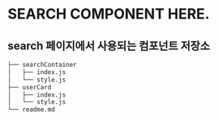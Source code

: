 # SEARCH COMPONENT HERE.

## search 페이지에서 사용되는 컴포넌트 저장소

```bash
├── searchContainer
│   ├── index.js
│   └── style.js
├── userCard
│   ├── index.js
│   └── style.js
└── readme.md
```
